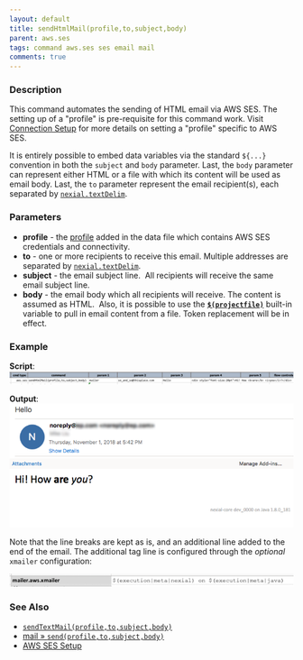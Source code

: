 ```yaml
---
layout: default
title: sendHtmlMail(profile,to,subject,body)
parent: aws.ses
tags: command aws.ses ses email mail
comments: true
---
```



### Description
This command automates the sending of HTML email via AWS SES. The setting up of a "profile" is pre-requisite for this 
command work. Visit [Connection Setup](index#connection-setup) for more details on setting a "profile" specific to AWS 
SES.

It is entirely possible to embed data variables via the standard `${...}` convention in both the `subject` and `body`
parameter. Last, the `body` parameter can represent either HTML or a file with which its content will be used as email 
body. Last, the `to` parameter represent the email recipient(s), each separated by 
[`nexial.textDelim`](../../systemvars/index#nexial.textDelim).  



### Parameters
- **profile** - the [profile](index#connection-setup) added in the data file which contains AWS SES credentials and 
  connectivity.
- **to** - one or more recipients to receive this email. Multiple addresses are separated by 
  [`nexial.textDelim`](../../systemvars/index#nexial.textDelim).
- **subject** - the email subject line.  All recipients will receive the same email subject line.
- **body** - the email body which all recipients will receive.  The content is assumed as HTML.  Also, it is 
  possible to use the **[`$(projectfile)`](../../functions/$(projectfile))** built-in variable to pull in email 
  content from a file. Token replacement will be in effect.


### Example
**Script**:<br/>
![](image/sendHtmlMail_01.png)

**Output**:<br/>
![](image/sendHtmlMail_02.png)

Note that the line breaks are kept as is, and an additional line added to the end of the email.  The additional tag
line is configured through the _optional_ `xmailer` configuration:

![](image/sendHtmlMail_03.png)


### See Also
- [`sendTextMail(profile,to,subject,body)`](sendTextMail(profile,to,subject,body))
- [mail &raquo; `send(profile,to,subject,body)`](../mail/send(profile,to,subject,body))
- [AWS SES Setup](index#connection-setup)
